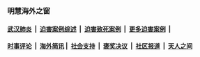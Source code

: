 
### 明慧海外之窗

####  [武汉肺炎](indexes/365.md?t=01231300) &nbsp;|&nbsp;  [迫害案例综述](indexes/328.md?t=01231300) &nbsp;|&nbsp; [迫害致死案例](indexes/277.md?t=01231300)  &nbsp;|&nbsp; [更多迫害案例](indexes/81.md?t=01231300)  &nbsp;|&nbsp; 
####  [时事评论](indexes/251.md?t=01231300) &nbsp;|&nbsp; [海外简讯](indexes/245.md?t=01231300)&nbsp;|&nbsp;  [社会支持](indexes/140.md?t=01231300) &nbsp;|&nbsp; [褒奖决议](indexes/282.md?t=01231300) &nbsp;|&nbsp; [社区报道](indexes/91.md?t=01231300)  &nbsp;|&nbsp; [天人之间](indexes/78.md?t=01231300) 


